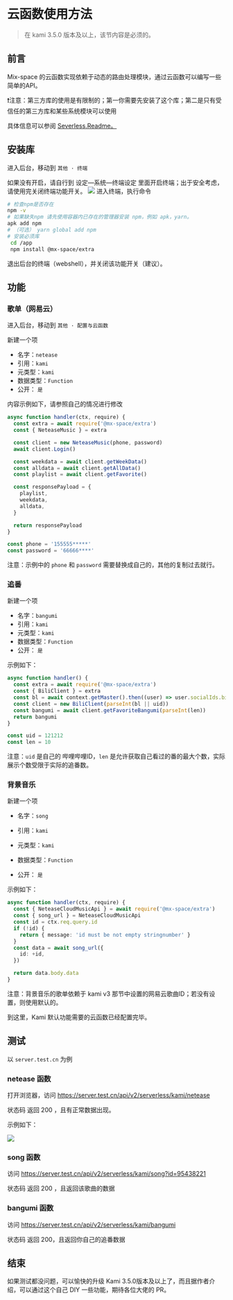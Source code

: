 # 云函数使用方法

> 在 kami 3.5.0 版本及以上，该节内容是必须的。

## 前言

Mix-space 的云函数实现依赖于动态的路由处理模块，通过云函数可以编写一些简单的API。

<Alert type="info">

❗注意：第三方库的使用是有限制的；第一你需要先安装了这个库；第二是只有受信任的第三方库和某些系统模块可以使用

</Alert>

具体信息可以参阅 [Severless.Readme。](https://github.com/mx-space/mx-server/blob/master/src/modules/serverless/serverless.readme.md)

## 安装库

进入后台，移动到 `其他 · 终端`

如果没有开启，请自行到 设定—系统—终端设定 里面开启终端；出于安全考虑，请使用完关闭终端功能开关。
![](https://cdn.jsdelivr.net/gh/mx-space/docs-images@latest/images/admin-webshell.png)
进入终端，执行命令

```bash
# 检查npm是否存在
npm -v
# 如果缺失npm 请先使用容器内已存在的管理器安装 npm，例如 apk，yarn。
apk add npm 
# （可选） yarn global add npm
# 安装必须库
 cd /app 
 npm install @mx-space/extra
```

退出后台的终端（webshell），并关闭该功能开关（建议）。



## 功能

### 歌单（网易云）

进入后台，移动到 `其他 · 配置与云函数` 

新建一个项

- 名字：`netease`
- 引用：`kami`
- 元类型：`kami`
- 数据类型：`Function`
- 公开： `是`

内容示例如下，请参照自己的情况进行修改

```typescript
async function handler(ctx, require) {
  const extra = await require('@mx-space/extra')
  const { NeteaseMusic } = extra

  const client = new NeteaseMusic(phone, password)
  await client.Login()

  const weekdata = await client.getWeekData()
  const alldata = await client.getAllData()
  const playlist = await client.getFavorite()

  const responsePayload = {
    playlist,
    weekdata,
    alldata,
  }

  return responsePayload
}

const phone = '155555*****'
const password = '66666****'
```

注意：示例中的 `phone` 和 `password` 需要替换成自己的，其他的复制过去就行。

### 追番

新建一个项

- 名字：`bangumi`
- 引用：`kami`
- 元类型：`kami`
- 数据类型：`Function`
- 公开： `是`

示例如下：

```typescript
async function handler() {
  const extra = await require('@mx-space/extra')
  const { BiliClient } = extra
  const bl = await context.getMaster().then((user) => user.socialIds.bilibili)
  const client = new BiliClient(parseInt(bl || uid))
  const bangumi = await client.getFavoriteBangumi(parseInt(len))
  return bangumi
}

const uid = 121212
const len = 10
```

注意：`uid` 是自己的 哔哩哔哩ID，`len` 是允许获取自己看过的番的最大个数，实际展示个数受限于实际的追番数。

### 背景音乐

新建一个项

- 名字：`song`

- 引用：`kami`

- 元类型：`kami`

- 数据类型：`Function`

- 公开： `是`

示例如下：

  ```typescript
  async function handler(ctx, require) {
    const { NeteaseCloudMusicApi } = await require('@mx-space/extra')
    const { song_url } = NeteaseCloudMusicApi
    const id = ctx.req.query.id
    if (!id) {
      return { message: 'id must be not empty stringnumber' }
    }
    const data = await song_url({
      id: +id,
    })
  
    return data.body.data
  }
  ```

 注意：背景音乐的歌单依赖于 kami v3 那节中设置的网易云歌曲ID；若没有设置，则使用默认的。

到这里，Kami 默认功能需要的云函数已经配置完毕。

## 测试

以 `server.test.cn` 为例

### netease 函数

打开浏览器，访问 https://server.test.cn/api/v2/serverless/kami/netease

状态码 返回 200 ，且有正常数据出现。

示例如下：

![](https://cdn.jsdelivr.net/gh/mx-space/docs-images@latest/images/api-return.png)

### song 函数

访问 https://server.test.cn/api/v2/serverless/kami/song?id=95438221

状态码 返回 200 ，且返回该歌曲的数据

### bangumi 函数

访问  https://server.test.cn/api/v2/serverless/kami/bangumi

状态码 返回 200，且返回你自己的追番数据

## 结束

如果测试都没问题，可以愉快的升级 Kami 3.5.0版本及以上了，而且据作者介绍，可以通过这个自己 DIY 一些功能，期待各位大佬的 PR。
